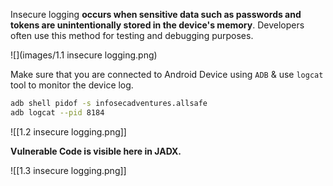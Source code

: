 
Insecure logging **occurs when sensitive data such as passwords and tokens are unintentionally stored in the device's memory**. Developers often use this method for testing and debugging purposes.


![](images/1.1 insecure logging.png)


Make sure that you are connected to Android Device using `ADB` & use `logcat` tool to monitor the device log.

```sh
adb shell pidof -s infosecadventures.allsafe
adb logcat --pid 8184
```


![[1.2 insecure logging.png]]

**Vulnerable Code is visible here in JADX.**

![[1.3 insecure logging.png]]









